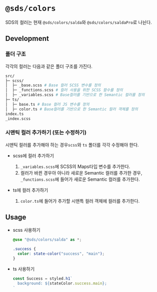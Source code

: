# `@sds/colors`

SDS의 컬러는 현재 `@sds/colors/salda`와 `@sds/colors/saldaPro`로 나뉜다.

## Development

### 폴더 구조

각각의 컬러는 다음과 같은 폴더 구조를 가진다.

```sh
src/
├─ scss/
│  ├─ _base.scss # Base 컬러 SCSS 변수를 정의
│  ├─ _functions.scss # 컬러 사용을 위한 SCSS 함수를 정의
│  ├─ _variables.scss # Base컬러를 기반으로 한 Semantic 컬러를 정의
├─ ts/
│  ├─ base.ts # Base 컬러 JS 변수를 정의
│  ├─ color.ts # Base컬러를 기반으로 한 Semantic 컬러 객체를 정의
index.ts
_index.scss
```


### 시맨틱 컬러 추가하기 (또는 수정하기)

시맨틱 컬러를 추가해야 하는 경우`scss`와 `ts` 폴더를 각각 수정해야 한다.

- scss에 컬러 추가하기

  1. `_variables.scss`에 SCSS의 Maps타입 변수를 추가한다. 
  2. 컬러가 바뀐 경우아 아니라 새로운 Semantic 컬러를 추가한 경우, `_functions.scss`에 들어가 새로운 Semantic 컬러를 추가한다.

- ts에 컬러 추가하기

  1. `color.ts`에 들어가 추가할 시맨특 컬러 객체에 컬러를 추가한다.


## Usage

- scss 사용하기
  
    ```scss
    @use "@sds/colors/salda" as *;

    .success {
      color: state-color("success", "main");
    }
    ```

- ts 사용하기

  ```ts
  const Success = styled.h1`
    background: ${stateColor.success.main};
  `
  ```